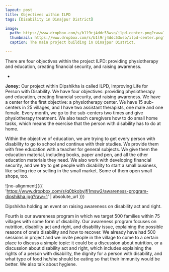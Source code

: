 ```yaml
---
layout: post
title: Objectives within ILPD
tags: [Disability in Dinajpur District]

image:
  path: https://www.dropbox.com/s/b1l9rj4ddc53wso/ilpd-center.png?raw=1
  thumbnail: https://www.dropbox.com/s/b1l9rj4ddc53wso/ilpd-center.png?raw=1
  caption: The main project building in Dinajpur District. 

---
```


There are four objectives within the project ILPD: providing physiotherapy and education, creating financial security, and raising awareness.

<!--more-->

-

**Joney:** Our project within Dipshikha is called ILPD, Improving Life for Person with Disability. We have four objectives: providing physiotherapy and education, creating financial security, and raising awareness. We have a center for the first objective: a physiotherapy center. We have 15 sub-centers in 25 villages, and I have two assistant therapists, one male and one female. Every month, we go to the sub-centers two times and give physiotherapy treatment. We also teach caregivers how to do small home tasks, which means the exercise that the person with disability has to do at home.

Within the objective of education, we are trying to get every person with disability to go to school and continue with their studies. We provide them with free education with a teacher for general subjects. We give them the education material, including books, paper and pen, and all the other education materials they need. We also work with developing financial security, and we try to get people with disability to start a small business, like selling rice or selling in the small market. Some of them open small shops, too.

![no-alignment]({{ 'https://www.dropbox.com/s/q0bkobyjfi1msw2/awareness-program-dipshikha.jpg?raw=1' | absolute_url }})
  <figcaption>Dipshikha holding an event on raising awareness on disability act and right.</figcaption>

Fourth is our awareness program in which we target 500 families within 75 villages with some form of disability. Our awareness program focuses on nutrition, disability act and right, and disability issue, explaining the possible reasons of one’s disability and how to recover. We already have had 500 sessions in project and we invite people in the village to come to a certain place to discuss a simple topic: it could be a discussion about nutrition, or a discussion about disability act and right, which includes explaining the rights of a person with disability, the dignity for a person with disability, and what type of food he/she should be eating so that their immunity would be better. We also talk about hygiene. 

